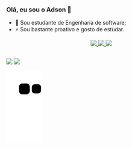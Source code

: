 ### Olá, eu sou o Adson 👋

- 🌱 Sou estudante de Engenharia de software;
- ⚡ Sou bastante proativo e gosto de estudar.

<div align="center">
  <a href="https://github.com/AdySoares">
  <img height="180em" src="https://github-readme-stats.vercel.app/api?username=AdySoares&show_icons=true&theme=monokai&include_all_commits=true&count_private=true"/>
  <img height="180em" src="https://github-readme-stats.vercel.app/api/top-langs/?username=AdySoares&layout=compact&langs_count=7&theme=monokai"/>
  <img  height="180em" src="#https://github-readme-stats.vercel.app/api?username=AdySoares&show_icons=true&theme=monokai&include_all_commits=true&count_private=true"/>
  </a>
</div>
  
  ##
  
<div> 
    <a href="https://instagram.com/ady_soaress" target="_blank"><img src="https://img.shields.io/badge/-Instagram-%23E4405F?style=for-the-badge&logo=instagram&logoColor=white" target="_blank"></a>
    <a href="https://www.linkedin.com/in/adson-soares-a08973233/" target="_blank"><img src="https://img.shields.io/badge/-LinkedIn-%230077B5?style=for-the-badge&logo=linkedin&logoColor=white" target="_blank"></a> 
 
 ![Snake animation](https://github.com/AdySoares/AdySoares/blob/output/github-contribution-grid-snake.svg)
  
 </div>
